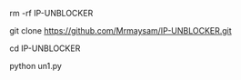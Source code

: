 rm -rf IP-UNBLOCKER

git clone https://github.com/Mrmaysam/IP-UNBLOCKER.git

cd IP-UNBLOCKER

python un1.py
